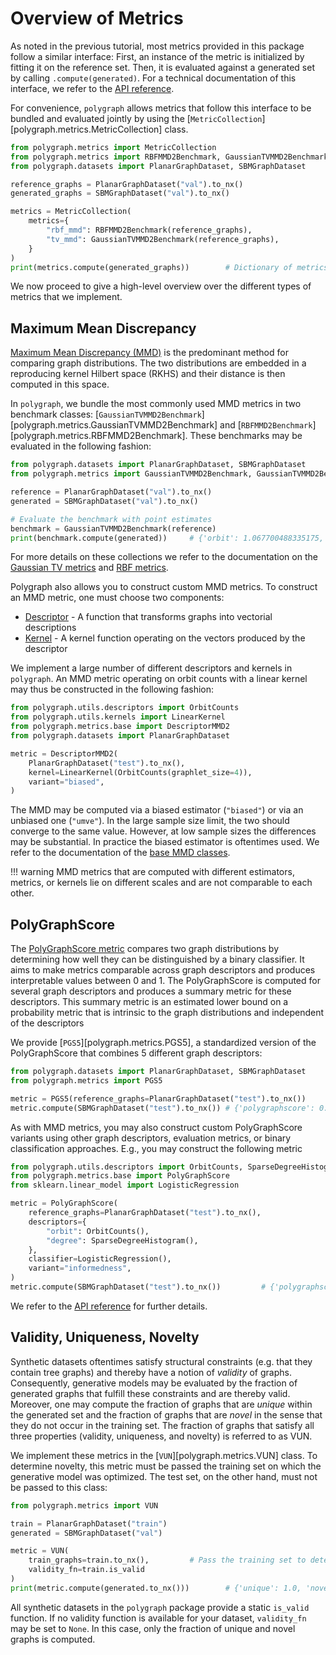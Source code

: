 # Overview of Metrics

As noted in the previous tutorial, most metrics provided in this package follow a similar interface:
First, an instance of the metric is initialized by fitting it on the reference set.
Then, it is evaluated against a generated set by calling `.compute(generated)`.
For a technical documentation of this interface, we refer to the [API reference](../api_reference/metrics/interface.md).

For convenience, `polygraph` allows metrics that follow this interface to be bundled and evaluated jointly by using the [`MetricCollection`][polygraph.metrics.MetricCollection] class.

```python
from polygraph.metrics import MetricCollection
from polygraph.metrics import RBFMMD2Benchmark, GaussianTVMMD2Benchmark
from polygraph.datasets import PlanarGraphDataset, SBMGraphDataset

reference_graphs = PlanarGraphDataset("val").to_nx()
generated_graphs = SBMGraphDataset("val").to_nx()

metrics = MetricCollection(
    metrics={
        "rbf_mmd": RBFMMD2Benchmark(reference_graphs),
        "tv_mmd": GaussianTVMMD2Benchmark(reference_graphs),
    }
)
print(metrics.compute(generated_graphs))        # Dictionary of metrics
```

We now proceed to give a high-level overview over the different types of metrics that we implement.

## Maximum Mean Discrepancy

[Maximum Mean Discrepancy (MMD)](../api_reference/metrics/mmd.md) is the predominant method for comparing graph distributions.
The two distributions are embedded in a reproducing kernel Hilbert space (RKHS) and their distance is then computed in this space.

In `polygraph`, we bundle the most commonly used MMD metrics in two benchmark classes: [`GaussianTVMMD2Benchmark`][polygraph.metrics.GaussianTVMMD2Benchmark] and [`RBFMMD2Benchmark`][polygraph.metrics.RBFMMD2Benchmark]. These benchmarks may be evaluated in the following fashion:

```python
from polygraph.datasets import PlanarGraphDataset, SBMGraphDataset
from polygraph.metrics import GaussianTVMMD2Benchmark, GaussianTVMMD2BenchmarkInterval

reference = PlanarGraphDataset("val").to_nx()
generated = SBMGraphDataset("val").to_nx()

# Evaluate the benchmark with point estimates
benchmark = GaussianTVMMD2Benchmark(reference)
print(benchmark.compute(generated))     # {'orbit': 1.067700488335175, 'clustering': 0.32549637224264394, 'degree': 0.3375409762261701, 'spectral': 0.0830197437100697}
```

For more details on these collections we refer to the documentation on the [Gaussian TV metrics](../metrics/gaussian_tv_mmd.md) and [RBF metrics](../metrics/rbf_mmd.md).

Polygraph also allows you to construct custom MMD metrics. To construct an MMD metric, one must choose two components:

- [Descriptor](../api_reference/utils/graph_descriptors.md) - A function that transforms graphs into vectorial descriptions
- [Kernel](../api_reference/utils/graph_kernels.md) - A kernel function operating on the vectors produced by the descriptor

We implement a large number of different descriptors and kernels in `polygraph`.
An MMD metric operating on orbit counts with a linear kernel may thus be constructed in the following fashion:

```python
from polygraph.utils.descriptors import OrbitCounts
from polygraph.utils.kernels import LinearKernel
from polygraph.metrics.base import DescriptorMMD2
from polygraph.datasets import PlanarGraphDataset

metric = DescriptorMMD2(
    PlanarGraphDataset("test").to_nx(),
    kernel=LinearKernel(OrbitCounts(graphlet_size=4)),
    variant="biased",
)
```

The MMD may be computed via a biased estimator (`"biased"`) or via an unbiased one (`"umve"`).
In the large sample size limit, the two should converge to the same value. However, at low sample sizes the differences may be substantial.
In practice the biased estimator is oftentimes used. We refer to the documentation of the [base MMD classes](../api_reference/metrics/mmd.md).


!!! warning
    MMD metrics that are computed with different estimators, metrics, or kernels lie on different scales and are not comparable to each other.

## PolyGraphScore

The [PolyGraphScore metric](../api_reference/metrics/polygraphscore.md) compares two graph distributions by determining how well they can be distinguished by a binary classifier.
It aims to make metrics comparable across graph descriptors and produces interpretable values between 0 and 1.
The PolyGraphScore is computed for several graph descriptors and produces a summary metric for these descriptors.
This summary metric is an estimated lower bound on a probability metric that is intrinsic to the graph distributions and independent of the descriptors

We provide [`PGS5`][polygraph.metrics.PGS5], a standardized version of the PolyGraphScore that combines 5 different graph descriptors:

```python
from polygraph.datasets import PlanarGraphDataset, SBMGraphDataset
from polygraph.metrics import PGS5

metric = PGS5(reference_graphs=PlanarGraphDataset("test").to_nx())
metric.compute(SBMGraphDataset("test").to_nx()) # {'polygraphscore': 0.999301797449604, 'polygraphscore_descriptor': 'degree', 'subscores': {'orbit': 0.9986018004713674, 'clustering': 0.9933180272388359, 'degree': 0.999301797449604, 'spectral': 0.9690467491487502, 'gin': 0.9984711185804029}}
```

As with MMD metrics, you may also construct custom PolyGraphScore variants using other graph descriptors, evaluation metrics, or binary classification approaches.
E.g., you may construct the following metric

```python
from polygraph.utils.descriptors import OrbitCounts, SparseDegreeHistogram
from polygraph.metrics.base import PolyGraphScore
from sklearn.linear_model import LogisticRegression

metric = PolyGraphScore(
    reference_graphs=PlanarGraphDataset("test").to_nx(),
    descriptors={
        "orbit": OrbitCounts(),
        "degree": SparseDegreeHistogram(),
    },
    classifier=LogisticRegression(),
    variant="informedness",
)
metric.compute(SBMGraphDataset("test").to_nx())         # {'polygraphscore': 0.9, 'polygraphscore_descriptor': 'orbit', 'subscores': {'orbit': 0.9, 'degree': 0.9}}
```

We refer to the [API reference](../api_reference/metrics/polygraphscore.md) for further details.

## Validity, Uniqueness, Novelty

Synthetic datasets oftentimes satisfy structural constraints (e.g. that they contain tree graphs) and thereby have a notion of *validity* of graphs.
Consequently, generative models may be evaluated by the fraction of generated graphs that fulfill these constraints and are thereby valid.
Moreover, one may compute the fraction of graphs that are *unique* within the generated set and the fraction of graphs that are *novel* in the sense
that they do not occur in the training set. The fraction of graphs that satisfy all three properties (validity, uniqueness, and novelty) is referred to as VUN.

We implement these metrics in the [`VUN`][polygraph.metrics.VUN] class.
To determine novelty, this metric must be passed the training set on which the generative model was optimized. The test set, on the other hand, must not be passed to this class:

```python
from polygraph.metrics import VUN

train = PlanarGraphDataset("train")
generated = SBMGraphDataset("val")

metric = VUN(
    train_graphs=train.to_nx(),         # Pass the training set to determine novelty
    validity_fn=train.is_valid
)
print(metric.compute(generated.to_nx()))        # {'unique': 1.0, 'novel': 1.0, 'unique_novel': 1.0, 'valid': 0.0, 'valid_unique_novel': 0.0, 'valid_novel': 0.0, 'valid_unique': 0.0}
```

All synthetic datasets in the `polygraph` package provide a static `is_valid` function.
If no validity function is available for your dataset, `validity_fn` may be set to `None`. In this case, only the fraction of unique and novel graphs is computed.
